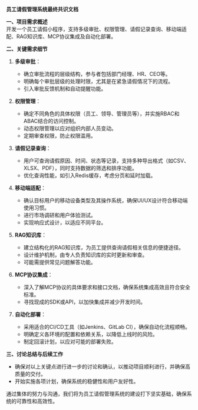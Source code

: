 **员工请假管理系统最终共识文档**

**一、项目需求概述**  
开发一个员工请假小程序，支持多级审批、权限管理、请假记录查询、移动端适配、RAG知识库、MCP协议集成及自动化部署。

**二、关键需求细节**  
1. **多级审批**：  
   - 确立审批流程的层级结构，参与者包括部门经理、HR、CEO等。
   - 明确每个审批层级的处理时限，尤其是在紧急请假情况下的流程。
   - 引入审批反馈机制和自动提醒功能。

2. **权限管理**：  
   - 确定不同角色的具体权限（员工、领导、管理员等），并实施RBAC和ABAC结合的访问控制。
   - 动态权限管理以应对组织内部人员变动。
   - 定期审查权限，防止权限滥用。

3. **请假记录查询**：  
   - 用户可查询请假原因、时间、状态等记录，支持多种导出格式（如CSV、XLSX、PDF），同时支持数据的筛选和排序功能。
   - 优化查询性能，如引入Redis缓存，考虑分页和延时加载。

4. **移动端适配**：  
   - 确认目标用户的移动设备类型及其操作系统，确保UI/UX设计符合移动端使用习惯。
   - 进行市场调研和用户体验测试。
   - 实现响应式设计，以适应不同平台。

5. **RAG知识库**：  
   - 建立结构化的RAG知识库，为员工提供查询请假相关信息的便捷途径。
   - 设计维护机制，由专人负责知识库的实时更新和审查。
   - 可能需提供常见问题解答功能。

6. **MCP协议集成**：  
   - 深入了解MCP协议的具体要求和接口文档，确保系统集成高效且符合安全标准。
   - 寻找现成的SDK或API，以加快集成并减少开发时间。

7. **自动化部署**：  
   - 采用适合的CI/CD工具（如Jenkins、GitLab CI），确保自动化流程顺畅。
   - 明确定义各环境的配置和依赖关系，以降低上线时的风险。
   - 制定回滚计划，以应对可能的部署失败。

**三、讨论总结与后续工作**  
- 确保对以上关键点进行进一步的讨论和确认，以推动项目顺利进行，并确保高质量的交付。
- 开始实施各项计划，确保系统的稳健性和用户友好性。

通过集体的努力与沟通，我们将为员工请假管理系统的建设打下坚实基础，确保系统的可靠性和高效性。
